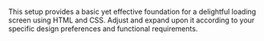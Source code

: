 This setup provides a basic yet effective foundation for a delightful loading screen using HTML and CSS. Adjust and expand upon it according to your specific design preferences and functional requirements.
